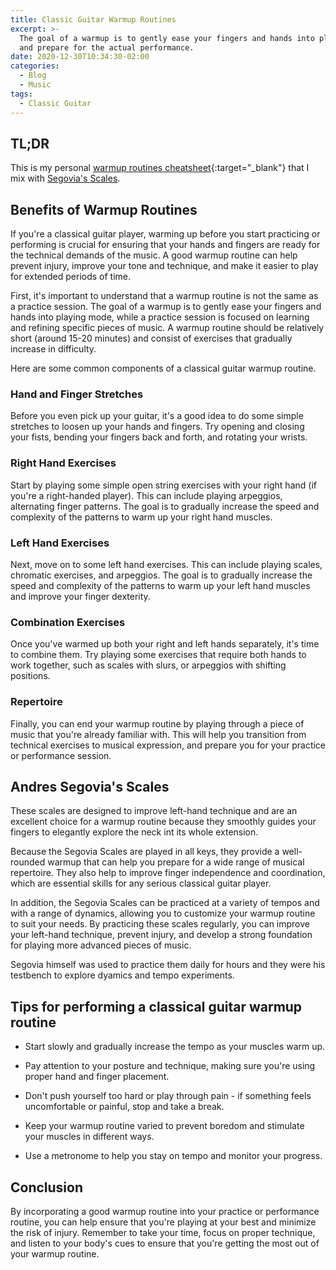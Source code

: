 ```yaml
---
title: Classic Guitar Warmup Routines
excerpt: >-
  The goal of a warmup is to gently ease your fingers and hands into playing mode
  and prepare for the actual performance.
date: 2020-12-30T10:34:30-02:00
categories:
  - Blog
  - Music
tags:
  - Classic Guitar
---
```


## TL;DR

This is my personal [warmup routines cheatsheet](/assets/Classic_Guitar_Warm-up_by_Giovanni_Costagliola.pdf){:target="_blank"} that I mix with [Segovia's Scales](#andres-segovias-scales).

## Benefits of Warmup Routines

If you're a classical guitar player, warming up before you start practicing or performing is crucial for ensuring that your hands and fingers are ready for the technical demands of the music. A good warmup routine can help prevent injury, improve your tone and technique, and make it easier to play for extended periods of time.

First, it's important to understand that a warmup routine is not the same as a practice session. The goal of a warmup is to gently ease your fingers and hands into playing mode, while a practice session is focused on learning and refining specific pieces of music. A warmup routine should be relatively short (around 15-20 minutes) and consist of exercises that gradually increase in difficulty.

Here are some common components of a classical guitar warmup routine.

### Hand and Finger Stretches

Before you even pick up your guitar, it's a good idea to do some simple stretches to loosen up your hands and fingers. Try opening and closing your fists, bending your fingers back and forth, and rotating your wrists.

### Right Hand Exercises

Start by playing some simple open string exercises with your right hand (if you're a right-handed player). This can include playing arpeggios, alternating finger patterns. The goal is to gradually increase the speed and complexity of the patterns to warm up your right hand muscles.

### Left Hand Exercises

Next, move on to some left hand exercises. This can include playing scales, chromatic exercises, and arpeggios. The goal is to gradually increase the speed and complexity of the patterns to warm up your left hand muscles and improve your finger dexterity.

### Combination Exercises

Once you've warmed up both your right and left hands separately, it's time to combine them. Try playing some exercises that require both hands to work together, such as scales with slurs, or arpeggios with shifting positions.

### Repertoire

Finally, you can end your warmup routine by playing through a piece of music that you're already familiar with. This will help you transition from technical exercises to musical expression, and prepare you for your practice or performance session.

## Andres Segovia's Scales

 These scales are designed to improve left-hand technique and are an excellent choice for a warmup routine because they smoothly guides your fingers to elegantly explore the neck int its whole extension.

 Because the Segovia Scales are played in all keys, they provide a well-rounded warmup that can help you prepare for a wide range of musical repertoire. They also help to improve finger independence and coordination, which are essential skills for any serious classical guitar player.

 In addition, the Segovia Scales can be practiced at a variety of tempos and with a range of dynamics, allowing you to customize your warmup routine to suit your needs. By practicing these scales regularly, you can improve your left-hand technique, prevent injury, and develop a strong foundation for playing more advanced pieces of music.

 Segovia himself was used to practice them daily for hours and they were his testbench to explore dyamics and tempo experiments.

## Tips for performing a classical guitar warmup routine

- Start slowly and gradually increase the tempo as your muscles warm up.

- Pay attention to your posture and technique, making sure you're using proper hand and finger placement.

- Don't push yourself too hard or play through pain - if something feels uncomfortable or painful, stop and take a break.

- Keep your warmup routine varied to prevent boredom and stimulate your muscles in different ways.

- Use a metronome to help you stay on tempo and monitor your progress.

## Conclusion

By incorporating a good warmup routine into your practice or performance routine, you can help ensure that you're playing at your best and minimize the risk of injury. Remember to take your time, focus on proper technique, and listen to your body's cues to ensure that you're getting the most out of your warmup routine.
